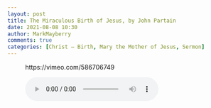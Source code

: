 ```yaml
---
layout: post
title: The Miraculous Birth of Jesus, by John Partain
date: 2021-08-08 10:30
author: MarkMayberry
comments: true
categories: [Christ – Birth, Mary the Mother of Jesus, Sermon]
---
```

<!-- wp:embed {"url":"https://vimeo.com/586706749","type":"video","providerNameSlug":"vimeo","responsive":true,"className":"wp-embed-aspect-4-3 wp-has-aspect-ratio"} -->
<figure class="wp-block-embed is-type-video is-provider-vimeo wp-block-embed-vimeo wp-embed-aspect-4-3 wp-has-aspect-ratio"><div class="wp-block-embed__wrapper">
https://vimeo.com/586706749
</div></figure>
<!-- /wp:embed -->

<!-- wp:audio -->
<figure class="wp-block-audio"><audio controls src="https://markmayberry.net/wp-content/uploads/bible-study/2021-08-08-am-JP-The-Miraculous-Birth-of-Jesus.mp3"></audio></figure>
<!-- /wp:audio -->
